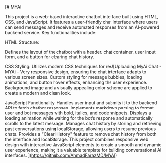[# MYAI

This project is a web-based interactive chatbot interface built using HTML, CSS, and JavaScript. It features a user-friendly chat interface where users can send messages and receive automated responses from an AI-powered backend service. Key functionalities include:

HTML Structure:

Defines the layout of the chatbot with a header, chat container, user input form, and a button for clearing chat history.

CSS Styling:
Utilizes modern CSS techniques for res![Uploading MyAi Chat - MYAi - Very
responsive design, ensuring the chat interface adapts to various screen sizes.
Custom styling for message bubbles, loading animations, and button hover effects, enhancing the user experience.
Background image and a visually appealing color scheme are applied to create a modern and clean look.


JavaScript Functionality:
Handles user input and submits it to the backend API to fetch chatbot responses.
Implements markdown parsing to format user and bot messages with bold, italics, and code snippets.
Displays a loading animation while waiting for the bot’s response and automatically scrolls to the latest message.
Manages chat history by storing and retrieving past conversations using localStorage, allowing users to resume previous chats.
Provides a "Clear History" feature to remove chat history from both the interface and localStorage.
This project combines responsive web design with interactive JavaScript elements to create a smooth and dynamic user experience, making it a valuable template for building conversational AI interfaces.
](https://github.com/AhmadFarazMD/MYAI)
